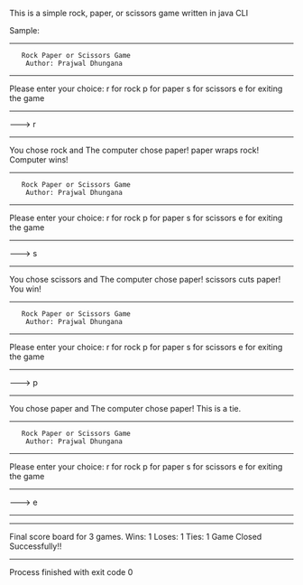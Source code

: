 This is a simple rock, paper, or scissors game written in java CLI

Sample:

********************************************
       Rock Paper or Scissors Game
        Author: Prajwal Dhungana
********************************************
Please enter your choice:
r for rock
p for paper
s for scissors
e for exiting the game
********************************************
---> r
********************************************
You chose rock and 
The computer chose paper!
    paper wraps rock!
Computer wins!

********************************************
       Rock Paper or Scissors Game
        Author: Prajwal Dhungana
********************************************
Please enter your choice:
r for rock
p for paper
s for scissors
e for exiting the game
********************************************
---> s
********************************************
You chose scissors and 
The computer chose paper!
    scissors cuts paper!
You win!

********************************************
       Rock Paper or Scissors Game
        Author: Prajwal Dhungana
********************************************
Please enter your choice:
r for rock
p for paper
s for scissors
e for exiting the game
********************************************
---> p
********************************************
You chose paper and 
The computer chose paper!
This is a tie.

********************************************
       Rock Paper or Scissors Game
        Author: Prajwal Dhungana
********************************************
Please enter your choice:
r for rock
p for paper
s for scissors
e for exiting the game
********************************************
---> e
********************************************

********************************************
Final score board for 3 games.
Wins: 1
Loses: 1
Ties: 1
Game Closed Successfully!!
********************************************

Process finished with exit code 0
